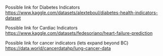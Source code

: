 Possible link for Diabetes Indicators 
https://www.kaggle.com/datasets/alexteboul/diabetes-health-indicators-dataset

Possible link for Cardiac Indicators
https://www.kaggle.com/datasets/fedesoriano/heart-failure-prediction

Possible link for cancer indicators (lets expand beyond BC)
https://data.world/cancerdatahp/lung-cancer-data



